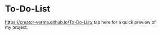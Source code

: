 # To-Do-List
https://creator-verma.github.io/To-Do-List/ tap here for a quick preview of my project.

